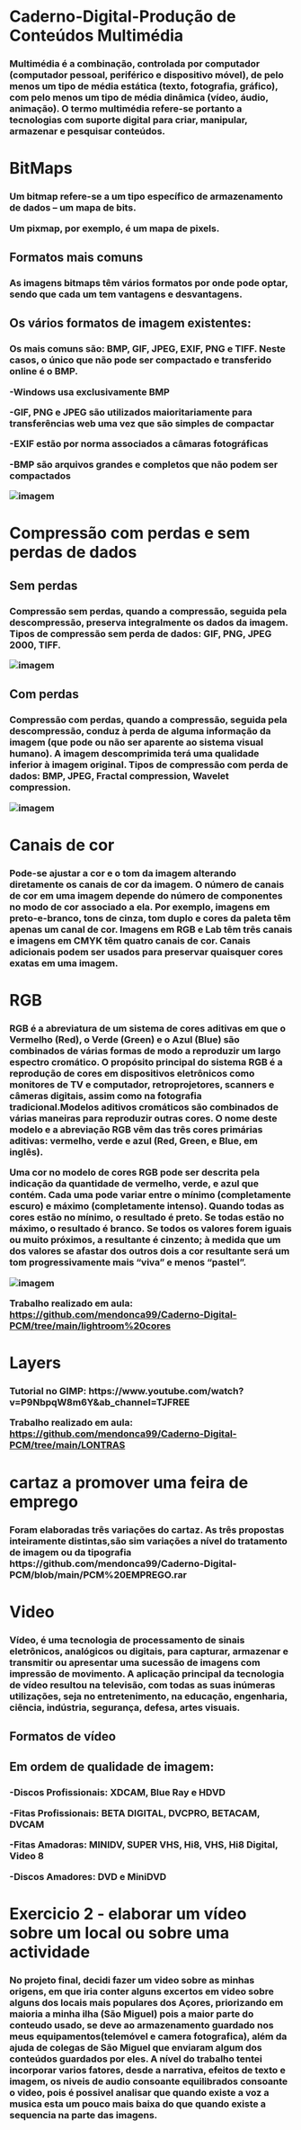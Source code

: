 # Caderno-Digital-Produção de Conteúdos Multimédia 

<h3>Multimédia é a combinação, controlada por computador (computador pessoal, periférico e dispositivo móvel), de pelo menos um tipo de média estática (texto, fotografia, gráfico), com pelo menos um tipo de média dinâmica (vídeo, áudio, animação). O termo multimédia refere-se portanto a tecnologias com suporte digital para criar, manipular, armazenar e pesquisar conteúdos.


<h1>BitMaps

<h3>
Um bitmap refere-se a um tipo específico de armazenamento de dados – um mapa de bits.

Um pixmap, por exemplo, é um mapa de pixels.

<h2>Formatos mais comuns
<h3>
As imagens bitmaps têm vários formatos por onde pode optar, sendo que cada um tem vantagens e desvantagens.

<h2>Os vários formatos de imagem existentes:

<h3>Os mais comuns são: BMP, GIF, JPEG, EXIF, PNG e TIFF. Neste casos, o único que não pode ser compactado e transferido online é o BMP.


<p>-Windows usa exclusivamente BMP

<p>-GIF, PNG e JPEG são utilizados maioritariamente para transferências web uma vez que são simples de compactar</td>

<p>-EXIF estão por norma associados a câmaras fotográficas

<p>-BMP são arquivos grandes e completos que não podem ser compactados 


![imagem](https://user-images.githubusercontent.com/75439043/150698081-6c7dbb1a-88a9-47ff-9e27-c240d22bc8c0.png)
<h3>
  
<h1> Compressão com perdas e sem perdas de dados 
<h2> Sem perdas
<h3>
  Compressão sem perdas, quando a compressão, seguida pela descompressão, preserva integralmente os dados da imagem. Tipos de compressão sem perda de dados: GIF, PNG, JPEG 2000, TIFF.
  
  ![imagem](https://user-images.githubusercontent.com/75439043/150698707-2f431c1c-1665-41b3-89e7-d5cd1b4ca76a.png)
<h3>
  
<h2> Com perdas
<h3>
  Compressão com perdas, quando a compressão, seguida pela descompressão, conduz à perda de alguma informação da imagem (que pode ou não ser aparente ao sistema visual humano). A imagem descomprimida terá uma qualidade inferior à imagem original. Tipos de compressão com perda de dados: BMP, JPEG, Fractal compression, Wavelet compression.
  
  ![imagem](https://user-images.githubusercontent.com/75439043/150698800-4ed36cd2-234a-4582-91dc-2c107d5d3275.png)

<h1> Canais de cor
<h3>  Pode-se ajustar a cor e o tom da imagem alterando diretamente os canais de cor da imagem. O número de canais de cor em uma imagem depende do número de componentes no modo de cor associado a ela. Por exemplo, imagens em preto-e-branco, tons de cinza, tom duplo e cores da paleta têm apenas um canal de cor. Imagens em RGB e Lab têm três canais e imagens em CMYK têm quatro canais de cor. Canais adicionais podem ser usados para preservar quaisquer cores exatas em uma imagem.

<h1>RGB
<h3>  RGB é a abreviatura de um sistema de cores aditivas em que o Vermelho (Red), o Verde (Green) e o Azul (Blue) são combinados de várias formas de modo a reproduzir um largo espectro cromático. O propósito principal do sistema RGB é a reprodução de cores em dispositivos eletrônicos como monitores de TV e computador, retroprojetores, scanners e câmeras digitais, assim como na fotografia tradicional.Modelos aditivos cromáticos são combinados de várias maneiras para reproduzir outras cores. O nome deste modelo e a abreviação RGB vêm das três cores primárias aditivas: vermelho, verde e azul (Red, Green, e Blue, em inglês).

  Uma cor no modelo de cores RGB pode ser descrita pela indicação da quantidade de vermelho, verde, e azul que contém. Cada uma pode variar entre o mínimo (completamente escuro) e máximo (completamente intenso). Quando todas as cores estão no mínimo, o resultado é preto. Se todas estão no máximo, o resultado é branco. Se todos os valores forem iguais ou muito próximos, a resultante é cinzento; à medida que um dos valores se afastar dos outros dois a cor resultante será um tom progressivamente mais “viva” e menos “pastel”.
  
![imagem](https://user-images.githubusercontent.com/75439043/150699619-4cdafa93-751f-4e45-9166-328e37c7653d.png)
  
Trabalho realizado em aula: https://github.com/mendonca99/Caderno-Digital-PCM/tree/main/lightroom%20cores   
  
<h1> Layers
<h3>Tutorial no GIMP: https://www.youtube.com/watch?v=P9NbpqW8m6Y&ab_channel=TJFREE
  
Trabalho realizado em aula: https://github.com/mendonca99/Caderno-Digital-PCM/tree/main/LONTRAS

<h1> cartaz a promover uma feira de emprego
<h3>Foram elaboradas três variações do cartaz. As três propostas inteiramente distintas,são sim variações a nível do tratamento de imagem ou da tipografia
https://github.com/mendonca99/Caderno-Digital-PCM/blob/main/PCM%20EMPREGO.rar
 
  
  
<h1>Video
<h3>Vídeo, é uma tecnologia de processamento de sinais eletrônicos, analógicos ou digitais, para capturar, armazenar e transmitir ou apresentar uma sucessão de imagens com impressão de movimento. A aplicação principal da tecnologia de vídeo resultou na televisão, com todas as suas inúmeras utilizações, seja no entretenimento, na educação, engenharia, ciência, indústria, segurança, defesa, artes visuais.  
  
<h2> Formatos de vídeo
<h2> <tr>Em ordem de qualidade de imagem:
<h3>  <p>-Discos Profissionais: XDCAM, Blue Ray e HDVD</p>
    <p>-Fitas Profissionais: BETA DIGITAL, DVCPRO, BETACAM, DVCAM</p>
    <p>-Fitas Amadoras: MINIDV, SUPER VHS, Hi8, VHS, Hi8 Digital, Video 8</p>
    <p>-Discos Amadores: DVD e MiniDVD</p>
  </tr>
  
<h1>Exercicio 2 - elaborar um vídeo sobre um local ou sobre uma actividade
<h3>  No projeto final, decidi fazer um video sobre as minhas origens, em que iria conter alguns excertos em video sobre alguns dos locais mais populares dos Açores, priorizando em maioria a minha ilha (São Miguel) pois a maior parte do conteudo usado, se deve ao armazenamento guardado nos meus equipamentos(telemóvel e camera fotografica), além da ajuda de colegas de São Miguel que enviaram algum dos conteúdos guardados por eles. A nível do trabalho tentei incorporar varios fatores, desde a narrativa, efeitos de texto e imagem, os niveis de audio consoante equilibrados consoante o video, pois é possivel analisar que quando existe a voz a musica esta um pouco mais baixa do que quando existe a sequencia na parte das imagens. 
  
  


  
